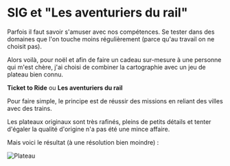 # SIG et "Les aventuriers du rail"


Parfois il faut savoir s'amuser avec nos compétences.
Se tester dans des domaines que l'on touche moins régulièrement (parce qu'au travail on ne choisit pas).

Alors voilà, pour noël et afin de faire un cadeau sur-mesure à une personne qui m'est chère,
j'ai choisi de combiner la cartographie avec un jeu de plateau bien connu.

**Ticket to Ride** ou **Les aventuriers du rail**

Pour faire simple, le principe est de réussir des missions en reliant des villes avec des trains.


Les plateaux originaux sont très rafinés, pleins de petits détails et tenter 
d'égaler la qualité d'origine n'a pas été une mince affaire.

Mais voici le résultat (à une résolution bien moindre) :

![Plateau](/resources/plateau.png)






